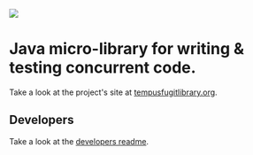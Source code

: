 
![](https://travis-ci.org/tobyweston/tempus-fugit.svg?branch=master)

# Java micro-library for writing & testing concurrent code.

Take a look at the project's site at [tempusfugitlibrary.org](http://tempusfugitlibrary.org).

## Developers

Take a look at the [developers readme](DEVELOPERS.md).